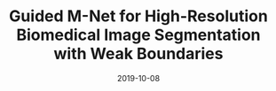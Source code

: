 ---
title: "Guided M-Net for High-Resolution Biomedical Image Segmentation with Weak Boundaries"
collection: conferences
permalink: /publication/Guided
date: 2019-10-08
year: "2019"
venue: "OMIA@MICCAI"
city: 
state: ""
thumbnail: "Guided.png"
teaser :
authors: "Shihao Zhang, Yuguang Yan, Pengshuai Yin, Zhen Qiu, Wei Zhao, Guiping Cao, Wan Chen, Jin Yuan, Risa Higashita, Qingyao Wu, Mingkui Tan, Jiang Liu"
bibtex: Guided.txt
uri: Guided.pdf
arxiv:
project: 
source: 
poster: 
data:
---